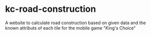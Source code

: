 # kc-road-construction
A website to calculate road construction based on given data and the known attributs of each tile for the mobile game "King's Choice"
